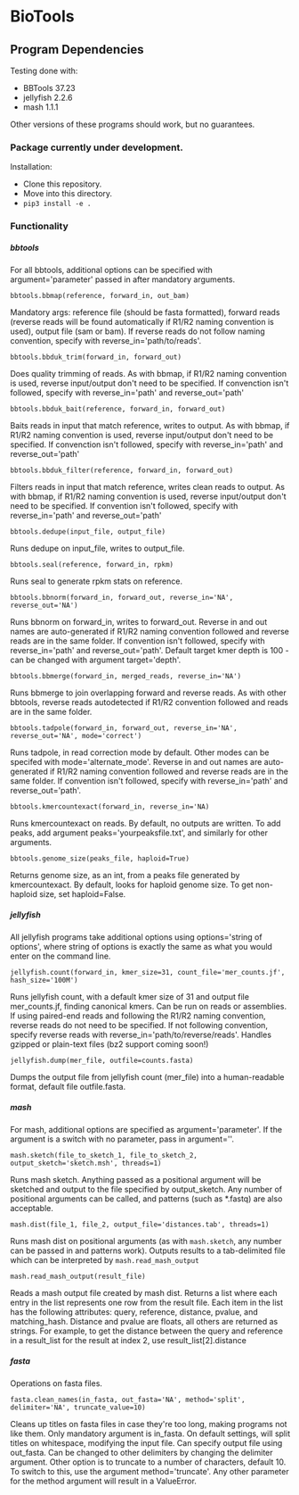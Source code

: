# BioTools

## Program Dependencies

Testing done with: 
- BBTools 37.23
- jellyfish 2.2.6
- mash 1.1.1

Other versions of these programs should work, but no guarantees.

### Package currently under development.
Installation: 
- Clone this repository.
- Move into this directory.
- `pip3 install -e .`

### Functionality
##### bbtools
For all bbtools, additional options can be specified with argument='parameter' passed in after mandatory arguments.

`bbtools.bbmap(reference, forward_in, out_bam)` 

Mandatory args: reference file (should be fasta 
formatted), forward reads (reverse reads will be found automatically if R1/R2 naming convention is used), output file (sam or bam).
If reverse reads do not follow naming convention, specify with reverse_in='path/to/reads'.

`bbtools.bbduk_trim(forward_in, forward_out)` 

Does quality trimming of reads.
As with bbmap, if R1/R2 naming convention is used, reverse input/output don't need to be specified.
If convenction isn't followed, specify with reverse_in='path' and reverse_out='path'

`bbtools.bbduk_bait(reference, forward_in, forward_out)` 

Baits reads in input that match reference, writes to output.
As with bbmap, if R1/R2 naming convention is used, reverse input/output don't need to be specified.
If convenction isn't followed, specify with reverse_in='path' and reverse_out='path'

`bbtools.bbduk_filter(reference, forward_in, forward_out)` 

Filters reads in input that match reference, writes clean reads to output.
As with bbmap, if R1/R2 naming convention is used, reverse input/output don't need to be specified.
If convention isn't followed, specify with reverse_in='path' and reverse_out='path'

`bbtools.dedupe(input_file, output_file)` 

Runs dedupe on input_file, writes to output_file.

`bbtools.seal(reference, forward_in, rpkm)` 

Runs seal to generate rpkm stats on reference.

`bbtools.bbnorm(forward_in, forward_out, reverse_in='NA', reverse_out='NA')`

Runs bbnorm on forward_in, writes to forward_out. 
Reverse in and out names are auto-generated
if R1/R2 naming convention followed and reverse reads are in the same folder.
If convention isn't followed, specify with reverse_in='path' and reverse_out='path'. 
Default target kmer depth is 100 - can be changed with argument target='depth'.

`bbtools.bbmerge(forward_in, merged_reads, reverse_in='NA')`

Runs bbmerge to join overlapping forward and reverse reads. As with other bbtools, reverse
reads autodetected if R1/R2 convention followed and reads are in the same folder.

`bbtools.tadpole(forward_in, forward_out, reverse_in='NA', reverse_out='NA', mode='correct')`

Runs tadpole, in read correction mode by default. Other modes can be specifed with mode='alternate_mode'.
Reverse in and out names are auto-generated
if R1/R2 naming convention followed and reverse reads are in the same folder.
If convention isn't followed, specify with reverse_in='path' and reverse_out='path'. 

`bbtools.kmercountexact(forward_in, reverse_in='NA)`

Runs kmercountexact on reads. By default, no outputs are written. To add peaks, add argument
peaks='yourpeaksfile.txt', and similarly for other arguments.

`bbtools.genome_size(peaks_file, haploid=True)`

Returns genome size, as an int, from a peaks file generated by kmercountexact. By default, looks for haploid
genome size. To get non-haploid size, set haploid=False.


##### jellyfish
All jellyfish programs take additional options using options='string of options', where
string of options is exactly the same as what you would enter on the command line.

`jellyfish.count(forward_in, kmer_size=31, count_file='mer_counts.jf', hash_size='100M')`
 
 Runs jellyfish count, with a default kmer size of 31 and output file mer_counts.jf, finding canonical kmers.
Can be run on reads or assemblies. If using paired-end reads and following the R1/R2 naming 
 convention, reverse reads do not need to be specified. If not following convention, specify reverse reads
 with reverse_in='path/to/reverse/reads'. Handles gzipped or plain-text files (bz2 support coming soon!)

`jellyfish.dump(mer_file, outfile=counts.fasta)` 

Dumps the output file from jellyfish count (mer_file) into a human-readable
format, default file outfile.fasta.

##### mash

For mash, additional options are specified as argument='parameter'. If the argument is a switch with no parameter, 
pass in argument=''.

`mash.sketch(file_to_sketch_1, file_to_sketch_2, output_sketch='sketch.msh', threads=1)`

Runs mash sketch. Anything passed as a positional argument will be sketched and output to the file
specified by output_sketch. Any number of positional arguments can be called, and patterns (such as *.fastq) are also
acceptable.

`mash.dist(file_1, file_2, output_file='distances.tab', threads=1)`

Runs mash dist on positional arguments (as with `mash.sketch`, any number can be passed in and patterns work).
Outputs results to a tab-delimited file which can be interpreted by `mash.read_mash_output`

`mash.read_mash_output(result_file)`

Reads a mash output file created by mash dist. Returns a list where each entry in the list represents one row from 
the result file. Each item in the list has the following attributes: query, reference, distance, pvalue, and matching_hash.
Distance and pvalue are floats, all others are returned as strings. For example, to get the distance between the query 
and reference in a result_list for the result at index 2, use result_list[2].distance

##### fasta

Operations on fasta files.

`fasta.clean_names(in_fasta, out_fasta='NA', method='split', delimiter='NA', truncate_value=10)`

Cleans up titles on fasta files in case they're too long, making programs not like them.
Only mandatory argument is in_fasta. On default settings, will split titles on whitespace, modifying the input file.
Can specify output file using out_fasta.
Can be changed to other delimiters by changing the delimiter argument. Other option is to truncate to a number
of characters, default 10. To switch to this, use the argument method='truncate'. Any other parameter for the method
argument will result in a ValueError.